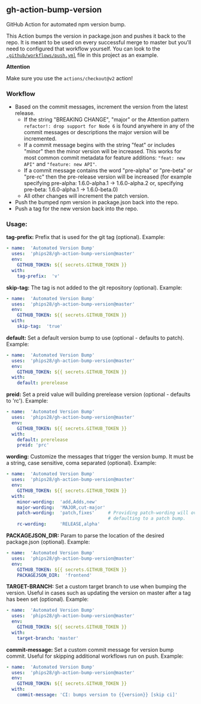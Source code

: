 ## gh-action-bump-version

GitHub Action for automated npm version bump.

This Action bumps the version in package.json and pushes it back to the repo. 
It is meant to be used on every successful merge to master but 
you'll need to configured that workflow yourself. You can look to the
[`.github/workflows/push.yml`](./.github/workflows/push.yml) file in this project as an example.

**Attention**

Make sure you use the `actions/checkout@v2` action!

### Workflow

* Based on the commit messages, increment the version from the latest release.
  * If the string "BREAKING CHANGE", "major" or the Attention pattern `refactor!: drop support for Node 6` is found anywhere in any of the commit messages or descriptions the major 
    version will be incremented.
  * If a commit message begins with the string "feat" or includes "minor" then the minor version will be increased. This works
    for most common commit metadata for feature additions: `"feat: new API"` and `"feature: new API"`.
  * If a commit message contains the word "pre-alpha" or "pre-beta" or "pre-rc" then the pre-release version will be increased (for example specifying pre-alpha: 1.6.0-alpha.1 -> 1.6.0-alpha.2 or, specifying pre-beta: 1.6.0-alpha.1 -> 1.6.0-beta.0)
  * All other changes will increment the patch version.
* Push the bumped npm version in package.json back into the repo.
* Push a tag for the new version back into the repo.

### Usage:
**tag-prefix:** Prefix that is used for the git tag  (optional). Example:
```yaml
- name:  'Automated Version Bump'
  uses:  'phips28/gh-action-bump-version@master'
  env:
    GITHUB_TOKEN: ${{ secrets.GITHUB_TOKEN }}
  with:
    tag-prefix:  'v'
```

**skip-tag:** The tag is not added to the git repository  (optional). Example:
```yaml
- name:  'Automated Version Bump'
  uses:  'phips28/gh-action-bump-version@master'
  env:
    GITHUB_TOKEN: ${{ secrets.GITHUB_TOKEN }}
  with:
    skip-tag:  'true'
```

**default:** Set a default version bump to use  (optional - defaults to patch). Example:
```yaml
- name:  'Automated Version Bump'
  uses:  'phips28/gh-action-bump-version@master'
  env:
    GITHUB_TOKEN: ${{ secrets.GITHUB_TOKEN }}
  with:
    default: prerelease
```

**preid:** Set a preid value will building prerelease version  (optional - defaults to 'rc'). Example:
```yaml
- name:  'Automated Version Bump'
  uses:  'phips28/gh-action-bump-version@master'
  env:
    GITHUB_TOKEN: ${{ secrets.GITHUB_TOKEN }}
  with:
    default: prerelease
    preid: 'prc'
```

**wording:** Customize the messages that trigger the version bump. It must be a string, case sensitive, coma separated  (optional). Example:
```yaml
- name:  'Automated Version Bump'
  uses:  'phips28/gh-action-bump-version@master'
  env:
    GITHUB_TOKEN: ${{ secrets.GITHUB_TOKEN }}
  with:
    minor-wording:  'add,Adds,new'
    major-wording:  'MAJOR,cut-major'
    patch-wording:  'patch,fixes'     # Providing patch-wording will override commits
                                      # defaulting to a patch bump.
    rc-wording:     'RELEASE,alpha'
```

**PACKAGEJSON_DIR:** Param to parse the location of the desired package.json (optional). Example:
```yaml
- name:  'Automated Version Bump'
  uses:  'phips28/gh-action-bump-version@master'
  env:
    GITHUB_TOKEN: ${{ secrets.GITHUB_TOKEN }}
    PACKAGEJSON_DIR:  'frontend'
```

**TARGET-BRANCH:** Set a custom target branch to use when bumping the version. Useful in cases such as updating the version on master after a tag has been set (optional). Example:
```yaml
- name:  'Automated Version Bump'
  uses:  'phips28/gh-action-bump-version@master'
  env:
    GITHUB_TOKEN: ${{ secrets.GITHUB_TOKEN }}
  with:
    target-branch: 'master'
```

**commit-message:** Set a custom commit message for version bump commit. Useful for skipping additional workflows run on push. Example:
```yaml
- name:  'Automated Version Bump'
  uses:  'phips28/gh-action-bump-version@master'
  env:
    GITHUB_TOKEN: ${{ secrets.GITHUB_TOKEN }}
  with:
    commit-message: 'CI: bumps version to {{version}} [skip ci]'
```
